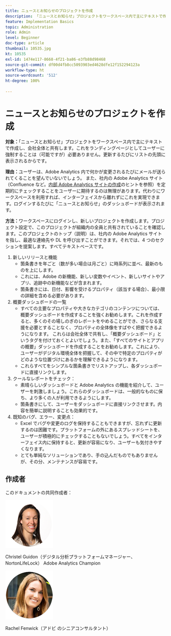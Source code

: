```yaml
---
title: ニュースとお知らせのプロジェクトを作成
description: 「ニュースとお知らせ」プロジェクトをワークスペース内で主にテキストで作成し、会社全体と共有します。
feature: Implementation Basics
topic: Administration
role: Admin
level: Beginner
doc-type: article
thumbnail: 10535.jpg
kt: 10535
exl-id: 1474e117-8668-4f21-ba86-e3fb88d98468
source-git-commit: df00d4fb8cc5093903ed4628dfe12f152294123a
workflow-type: ht
source-wordcount: '512'
ht-degree: 100%

---
```


# ニュースとお知らせのプロジェクトを作成

**対象：**「ニュースとお知らせ」プロジェクトをワークスペース内で主にテキストで作成し、会社全体と共有します。これをランディングページとしてユーザーに強制することは（可能ですが）必要ありません。更新するたびにリストの先頭に表示されるからです。

**理由：**&#x200B;ユーザーは、Adobe Analytics 内で何かが変更されるたびにメールが送られてくることを望んでいないでしょう。 また、社内の Adobe Analytics サイト（Confluence など。[内部 Adobe Analytics サイトの作成](create-an-internal-adobe-analytics-site.md)のヒントを参照）を定期的にチェックすることをユーザーに期待するのは無理があります。代わりにワークスペースを利用すれば、インターフェイスから離れずにこれを実現できます。ログインするたびに「ニュースとお知らせ」のダッシュボードが表示されます。

**方法：**&#x200B;ワークスペースにログインし、新しいプロジェクトを作成します。プロジェクト設定で、このプロジェクトが組織内の全員と共有されていることを確認します。このプロジェクトのトップ（説明）は、社内の Adobe Analytics サイトを指し、最適な連絡先や DL を呼び出すことができます。それでは、4 つのセクションを提案します。すべてテキストベースです。
1. 新しいリリースと機能
   * 箇条書きを年ごと（数が多い場合は月ごと）に時系列に並べ、最新のものを上にします。
   * これには、Adobe の新機能、新しい変数やイベント、新しいサイトやアプリ、追跡中の新機能などが含まれます。
   * 箇条書きには、日付、影響を受けるプロパティ（該当する場合）、最小限の詳細を含める必要があります。
1. 概要ダッシュボードの一覧
   * すべての主要なプロパティや大きなカテゴリのコンテンツについては、概要ダッシュボードを作成することを強くお勧めします。これを作成すると、多くのその場しのぎのレポートをやめることができ、さらなる支援を必要とすることなく、プロパティの全体像をすばやく把握できるようになります。 これらは会社全体で共有し、「概要ダッシュボード」というタグを付けておくとよいでしょう。また、「すべてのサイトとアプリの概要」ダッシュボードを作成することをお勧めします。これにより、ユーザーがデジタル環境全体を把握して、その中で特定のプロパティがどのような位置づけにあるかを理解できるようになります。
   * これらすべてをシンプルな箇条書きでリストアップし、各ダッシュボードに直接リンクします。
1. クールなレポートをチェック：
   * 素晴らしいダッシュボードと Adobe Analytics の機能を紹介して、ユーザーを刺激しましょう。これらのダッシュボードは、一般的なものに保ち、より多くの人が利用できるようにします。
   * 箇条書きにして、ユーザーをダッシュボードに直接リンクさせます。内容を簡単に説明することも効果的です。
1. 既知のバグ、エラー、変更点：
   * Excel でバグや変更のログを保持することもできますが、忘れずに更新するのは困難です。プラットフォームの外にあるスプレッドシートを、ユーザーが積極的にチェックすることもないでしょう。すべてをインターフェイス内に保持すると、更新が容易になり、ユーザーも気付きやすくなります。
   * とても単純なソリューションであり、手の込んだものでもありませんが、その分、メンテナンスが容易です。

## 作成者

このドキュメントの共同作成者：

![Christel Guidon](assets/Christel-Headshot-150.png)

Christel Guidon（デジタル分析プラットフォームマネージャー、NortonLifeLock）
Adobe Analytics Champion

![Rachel Fenwick](assets/Rachel-Fenwick-150.png)

Rachel Fenwick（アドビ のシニアコンサルタント）
